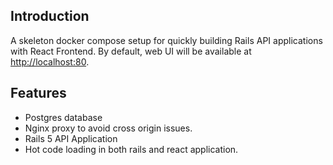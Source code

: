 Introduction
----

A skeleton docker compose setup for quickly building Rails API applications with React Frontend. By default, web UI will be available at [http://localhost:80](http://localhost:80).

Features
----

* Postgres database
* Nginx proxy to avoid cross origin issues.
* Rails 5 API Application
* Hot code loading in both rails and react application.
